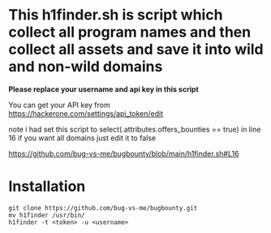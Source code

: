 # This h1finder.sh is script which collect all program names and then collect all assets and save it into wild and non-wild domains 

**Please replace your username and api key in this script**

You can get your API key from https://hackerone.com/settings/api_token/edit  

note i had set this script to select(.attributes.offers_bounties == true)  in line 16 if you want all domains just edit it to false

https://github.com/bug-vs-me/bugbounty/blob/main/h1finder.sh#L16

# Installation

```
git clone https://github.com/bug-vs-me/bugbounty.git
mv h1finder /usr/bin/
h1finder -t <token> -u <username>
```
